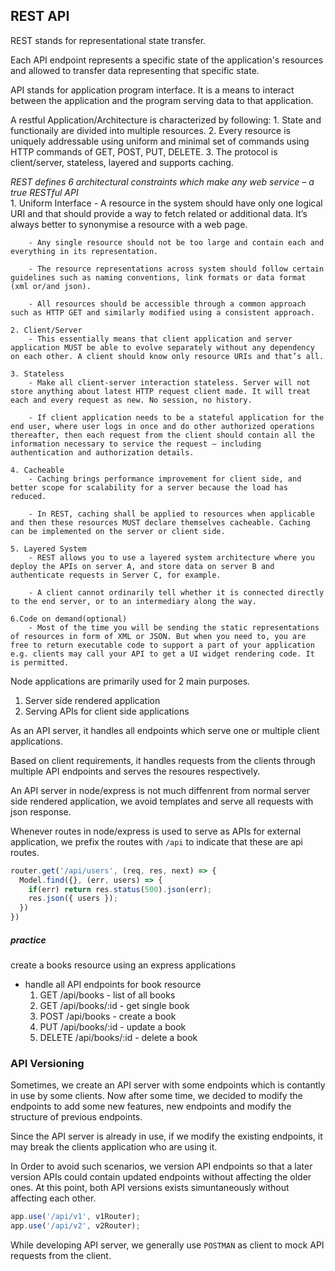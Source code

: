 ## REST API

REST stands for representational state transfer.

Each API endpoint represents a specific state of the application's resources and allowed
to transfer data representing that specific state.

API stands for application program interface. It is a means to interact between the application and the program serving data to that application.

A restful Application/Architecture is characterized by following:
	1. State and functionaily are divided into multiple resources.
	2. Every resource is uniquely addressable using uniform and minimal set of commands using HTTP commands of GET, POST, PUT, DELETE.
	3. The protocol is client/server, stateless, layered and supports caching.

*REST defines 6 architectural constraints which make any web service – a true 			RESTful API*  
	1. Uniform Interface
		- A resource in the system should have only one logical URI and that should provide a way to fetch related or additional data. It’s always better to synonymise a resource with a web page.

		- Any single resource should not be too large and contain each and everything in its representation.

		- The resource representations across system should follow certain guidelines such as naming conventions, link formats or data format (xml or/and json).

		- All resources should be accessible through a common approach such as HTTP GET and similarly modified using a consistent approach.
	
	2. Client/Server
		- This essentially means that client application and server application MUST be able to evolve separately without any dependency on each other. A client should know only resource URIs and that’s all.

	3. Stateless
		- Make all client-server interaction stateless. Server will not store anything about latest HTTP request client made. It will treat each and every request as new. No session, no history.

		- If client application needs to be a stateful application for the end user, where user logs in once and do other authorized operations thereafter, then each request from the client should contain all the information necessary to service the request – including authentication and authorization details.

	4. Cacheable
		- Caching brings performance improvement for client side, and better scope for scalability for a server because the load has reduced.

		- In REST, caching shall be applied to resources when applicable and then these resources MUST declare themselves cacheable. Caching can be implemented on the server or client side.

	5. Layered System
		- REST allows you to use a layered system architecture where you deploy the APIs on server A, and store data on server B and authenticate requests in Server C, for example. 

		- A client cannot ordinarily tell whether it is connected directly to the end server, or to an intermediary along the way.

	6.Code on demand(optional)
		- Most of the time you will be sending the static representations of resources in form of XML or JSON. But when you need to, you are free to return executable code to support a part of your application e.g. clients may call your API to get a UI widget rendering code. It is permitted.

Node applications are primarily used for 2 main purposes.
  1. Server side rendered application
  2. Serving APIs for client side applications

As an API server, it handles all endpoints which serve one or multiple client applications.

Based on client requirements, it handles requests from the clients through multiple API 
endpoints and serves the resoures respectively.

An API server in node/express is not much diffenrent from normal server side rendered application, we avoid templates and serve all requests with json response.

Whenever routes in node/express is used to serve as APIs for external application, we prefix the routes with `/api` to indicate that these are api routes.

```js
router.get('/api/users', (req, res, next) => {
  Model.find({}, (err, users) => {
    if(err) return res.status(500).json(err);
    res.json({ users });
  })
})
```

##### practice 
create a books resource using an express applications
  - handle all API endpoints for book resource
    1. GET /api/books - list of all books
    2. GET /api/books/:id - get single book
    3. POST /api/books - create a book
    4. PUT /api/books/:id - update a book
    5. DELETE /api/books/:id - delete a book

### API Versioning

Sometimes, we create an API server with some endpoints which is contantly in use by some clients. Now after some time, we decided to modify the endpoints to add some new features, new endpoints and modify the structure of previous endpoints.

Since the API server is already in use, if we modify the existing endpoints, it may break the clients application who are using it.

In Order to avoid such scenarios, we version API endpoints so that a later version APIs could contain updated endpoints without affecting the older ones. At this point, both API versions exists simuntaneously without affecting each other.

```js
app.use('/api/v1', v1Router);
app.use('/api/v2', v2Router);
```

While developing API server, we generally use `POSTMAN` as client to mock API requests from the client.
